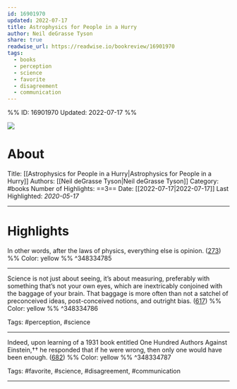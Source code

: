 ```yaml
---
id: 16901970
updated: 2022-07-17
title: Astrophysics for People in a Hurry
author: Neil deGrasse Tyson
share: true
readwise_url: https://readwise.io/bookreview/16901970
tags:
  - books
  - perception
  - science
  - favorite
  - disagreement
  - communication
---
```


%%
ID: 16901970
Updated: 2022-07-17
%%

![]( https://images-na.ssl-images-amazon.com/images/I/51qdmr7snXL._SL500_.jpg)

# About
Title: [[Astrophysics for People in a Hurry|Astrophysics for People in a Hurry]]
Authors: [[Neil deGrasse Tyson|Neil deGrasse Tyson]]
Category: #books
Number of Highlights: ==3==
Date: [[2022-07-17|2022-07-17]]
Last Highlighted: *2020-05-17*

---

# Highlights

In other words, after the laws of physics, everything else is opinion. ([273](https://readwise.io/to_kindle?action=open&asin=B01MAWT2MO&location=273)) %% Color: yellow %% ^348334785

---
Science is not just about seeing, it’s about measuring, preferably with something that’s not your own eyes, which are inextricably conjoined with the baggage of your brain. That baggage is more often than not a satchel of preconceived ideas, post-conceived notions, and outright bias. ([617](https://readwise.io/to_kindle?action=open&asin=B01MAWT2MO&location=617)) %% Color: yellow %% ^348334786

Tags: #perception, #science

---
Indeed, upon learning of a 1931 book entitled One Hundred Authors Against Einstein,†† he responded that if he were wrong, then only one would have been enough. ([682](https://readwise.io/to_kindle?action=open&asin=B01MAWT2MO&location=682)) %% Color: yellow %% ^348334787

Tags: #favorite, #science, #disagreement, #communication

---